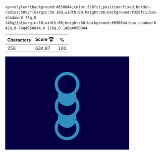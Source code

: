 `<p><style>*{background:#050044;color:328fc1;position:fixed;border-radius:50%;*{margin:50 160;width:80;height:80;background:#328fc1;box-shadow:0 74q,0 148q}}p{margin:10;width:60;height:60;background:#050044;box-shadow:0 42q,0 74q#050044,0 116q,0 148q#050044`

| Characters | Score 🏆 | %   |
| ---------- | -------- | --- |
| 256        | 634.87   | 100 |

![](/2024/sep2024/15/20240915.png)
